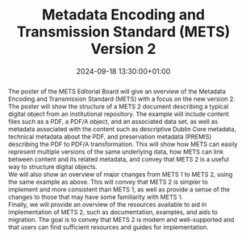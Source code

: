 ---
abstract: 'The poster of the METS Editorial Board will give an overview of the Metadata
  Encoding and Transmission Standard (METS) with a focus on the new version 2.


  The poster will show the structure of a METS 2 document describing a typical digital
  object from an institutional repository. The example will include content files
  such as a PDF, a PDF/A object, and an associated data set, as well as metadata associated
  with the content such as descriptive Dublin Core metadata, technical metadata about
  the PDF, and preservation metadata (PREMIS) describing the PDF to PDF/A transformation.
  This will show how METS can easily represent multiple versions of the same underlying
  data, how METS can link between content and its related metadata, and convey that
  METS 2 is a useful way to structure digital objects.


  We will also show an overview of major changes from METS 1 to METS 2, using the
  same example as above. This will convey that METS 2 is simpler to implement and
  more consistent than METS 1, as well as provide a sense of the changes to those
  that may have some familiarity with METS 1.


  Finally, we will provide an overview of the resources available to aid in implementation
  of METS 2, such as documentation, examples, and aids to migration. The goal is to
  convey that METS 2 is modern and well-supported and that users can find sufficient
  resources and guides for implementation.'
creators:
- Aaron Elkiss
- ' Andreas Nef'
- ' Inge Hofsink'
- ' Juha Lehtonen'
- ' Karin Bredenberg'
- ' Robin Wendler'
- ' Tobias Steinke'
date: 2024-09-18 13:30:00+01:00
document_url: https://doi.org/10.5281/zenodo.13646107
grand_parent: iPRES
institutions: []
keywords:
- metadata standards and implementation
- from document to data
landing_page_url: https://zenodo.org/records/13646107
language: eng
layout: publication
license: Creative Commons Zero (CC0-1.0)
notes_url: ''
parent: iPRES 2024
publication_type: poster
size: null
slides_url: ''
source_name: iPRES
stream_url: ''
title: Metadata Encoding and Transmission Standard (METS) Version 2
year: 2024
---
